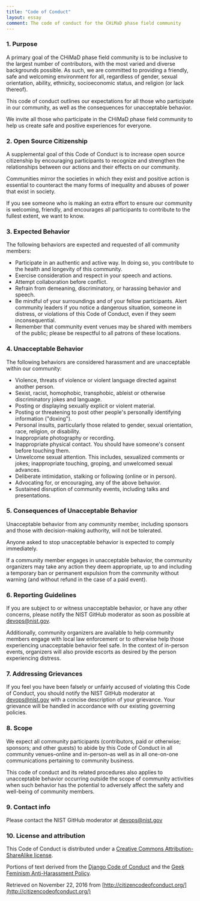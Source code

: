 ```yaml
---
title: "Code of Conduct"
layout: essay
comment: The code of conduct for the CHiMaD phase field community
---
```


### 1. Purpose

A primary goal of the CHiMaD phase field community is to be inclusive
to the largest number of contributors, with the most varied and
diverse backgrounds possible. As such, we are committed to providing a
friendly, safe and welcoming environment for all, regardless of
gender, sexual orientation, ability, ethnicity, socioeconomic status,
and religion (or lack thereof).

This code of conduct outlines our expectations for all those who
participate in our community, as well as the consequences for
unacceptable behavior.

We invite all those who participate in the CHiMaD phase field
community to help us create safe and positive experiences for
everyone.

### 2. Open Source Citizenship

A supplemental goal of this Code of Conduct is to increase open source
citizenship by encouraging participants to recognize and strengthen
the relationships between our actions and their effects on our
community.

Communities mirror the societies in which they exist and positive
action is essential to counteract the many forms of inequality and
abuses of power that exist in society.

If you see someone who is making an extra effort to ensure our
community is welcoming, friendly, and encourages all participants to
contribute to the fullest extent, we want to know.

### 3. Expected Behavior

The following behaviors are expected and requested of all community members:

* Participate in an authentic and active way. In doing so, you contribute to the health and longevity of this community.
* Exercise consideration and respect in your speech and actions.
* Attempt collaboration before conflict.
* Refrain from demeaning, discriminatory, or harassing behavior and
   speech.
* Be mindful of your surroundings and of your fellow
   participants. Alert community leaders if you notice a dangerous
   situation, someone in distress, or violations of this Code of
   Conduct, even if they seem inconsequential.
* Remember that community event venues may be shared with members of
   the public; please be respectful to all patrons of these locations.

### 4. Unacceptable Behavior

The following behaviors are considered harassment and are unacceptable within our community:

* Violence, threats of violence or violent language directed against another person.
* Sexist, racist, homophobic, transphobic, ableist or otherwise discriminatory jokes and language.
* Posting or displaying sexually explicit or violent material.
* Posting or threatening to post other people's personally identifying information ("doxing").
* Personal insults, particularly those related to gender, sexual orientation, race, religion, or disability.
* Inappropriate photography or recording.
* Inappropriate physical contact. You should have someone's consent before touching them.
* Unwelcome sexual attention. This includes, sexualized comments or jokes; inappropriate touching, groping, and unwelcomed sexual advances.
* Deliberate intimidation, stalking or following (online or in person).
* Advocating for, or encouraging, any of the above behavior.
* Sustained disruption of community events, including talks and presentations.

### 5. Consequences of Unacceptable Behavior

Unacceptable behavior from any community member, including sponsors and those with decision-making authority, will not be tolerated.

Anyone asked to stop unacceptable behavior is expected to comply immediately.

If a community member engages in unacceptable behavior, the community organizers may take any action they deem appropriate, up to and including a temporary ban or permanent expulsion from the community without warning (and without refund in the case of a paid event).

### 6. Reporting Guidelines

If you are subject to or witness unacceptable behavior, or have any
other concerns, please notify the NIST GitHub moderator as soon as
possible at <devops@nist.gov>.

Additionally, community organizers are available to help community
members engage with local law enforcement or to otherwise help those
experiencing unacceptable behavior feel safe. In the context of
in-person events, organizers will also provide escorts as desired by
the person experiencing distress.

### 7. Addressing Grievances

If you feel you have been falsely or unfairly accused of violating
this Code of Conduct, you should notify the NIST GitHub moderator at
<devops@nist.gov> with a concise description of your grievance. Your
grievance will be handled in accordance with our existing governing
policies.

### 8. Scope

We expect all community participants (contributors, paid or otherwise;
sponsors; and other guests) to abide by this Code of Conduct in all
community venues–online and in-person–as well as in all one-on-one
communications pertaining to community business.

This code of conduct and its related procedures also applies to
unacceptable behavior occurring outside the scope of community
activities when such behavior has the potential to adversely affect
the safety and well-being of community members.

### 9. Contact info

Please contact the NIST GitHub moderator at <devops@nist.gov>

### 10. License and attribution

This Code of Conduct is distributed under a [Creative Commons Attribution-ShareAlike license](http://creativecommons.org/licenses/by-sa/3.0/).

Portions of text derived from the [Django Code of Conduct](https://www.djangoproject.com/conduct/) and the [Geek Feminism Anti-Harassment Policy](http://geekfeminism.wikia.com/wiki/Conference_anti-harassment/Policy).

Retrieved on November 22, 2016 from [http://citizencodeofconduct.org/](http://citizencodeofconduct.org/)
